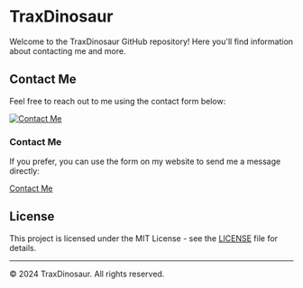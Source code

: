 # TraxDinosaur

Welcome to the TraxDinosaur GitHub repository! Here you'll find information about contacting me and more.

## Contact Me

Feel free to reach out to me using the contact form below:

[![Contact Me](https://media.tenor.com/8E7-GkyjKY0AAAAi/github-sticker.gif)](https://traxdinosaur.github.io/)

### Contact Me

If you prefer, you can use the form on my website to send me a message directly:

[Contact Me](https://traxdinosaur.github.io/)

## License

This project is licensed under the MIT License - see the [LICENSE](LICENSE) file for details.

---

&copy; 2024 TraxDinosaur. All rights reserved.

